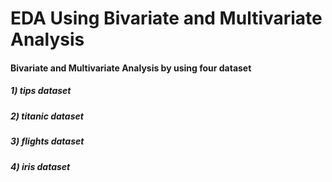 # EDA Using Bivariate and Multivariate Analysis

#### Bivariate and Multivariate Analysis by using four dataset 
##### 1) tips dataset
##### 2) titanic dataset
##### 3) flights dataset
##### 4) iris dataset
